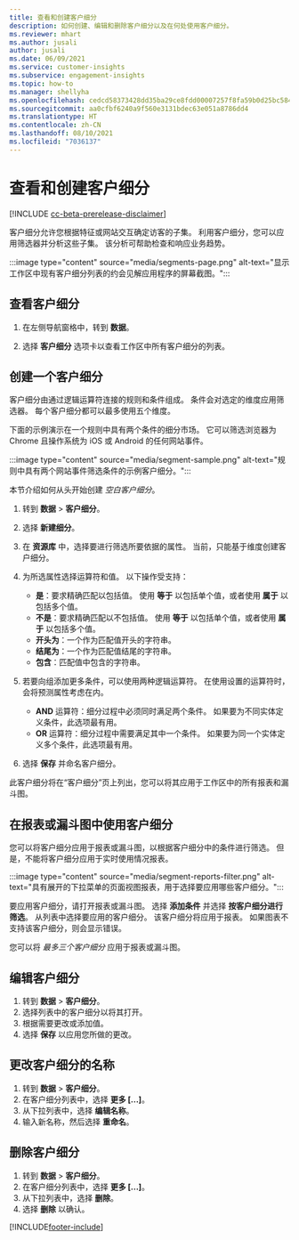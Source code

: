 ```yaml
---
title: 查看和创建客户细分
description: 如何创建、编辑和删除客户细分以及在何处使用客户细分。
ms.reviewer: mhart
ms.author: jusali
author: jusali
ms.date: 06/09/2021
ms.service: customer-insights
ms.subservice: engagement-insights
ms.topic: how-to
ms.manager: shellyha
ms.openlocfilehash: cedcd58373428dd35ba29ce8fdd00007257f8fa59b0d25bc584b4e832df13604
ms.sourcegitcommit: aa0cfbf6240a9f560e3131bdec63e051a8786dd4
ms.translationtype: HT
ms.contentlocale: zh-CN
ms.lasthandoff: 08/10/2021
ms.locfileid: "7036137"
---
```

# <a name="view-and-create-segments"></a>查看和创建客户细分

[!INCLUDE [cc-beta-prerelease-disclaimer](includes/cc-beta-prerelease-disclaimer.md)]

客户细分允许您根据特征或网站交互确定访客的子集。 利用客户细分，您可以应用筛选器并分析这些子集。 该分析可帮助检查和响应业务趋势。 

:::image type="content" source="media/segments-page.png" alt-text="显示工作区中现有客户细分列表的约会见解应用程序的屏幕截图。":::

## <a name="view-segments"></a>查看客户细分

1. 在左侧导航窗格中，转到 **数据**。 

1. 选择 **客户细分** 选项卡以查看工作区中所有客户细分的列表。 

## <a name="create-a-segment"></a>创建一个客户细分

客户细分由通过逻辑运算符连接的规则和条件组成。 条件会对选定的维度应用筛选器。 每个客户细分都可以最多使用五个维度。

下面的示例演示在一个规则中具有两个条件的细分市场。 它可以筛选浏览器为 Chrome 且操作系统为 iOS 或 Android 的任何网站事件。

:::image type="content" source="media/segment-sample.png" alt-text="规则中具有两个网站事件筛选条件的示例客户细分。":::

本节介绍如何从头开始创建 *空白客户细分*。

1. 转到 **数据** > **客户细分**。

1. 选择 **新建细分**。

1. 在 **资源库** 中，选择要进行筛选所要依据的属性。 当前，只能基于维度创建客户细分。

1. 为所选属性选择运算符和值。 以下操作受支持：
   - **是**：要求精确匹配以包括值。 使用 **等于** 以包括单个值，或者使用 **属于** 以包括多个值。
   - **不是**：要求精确匹配以不包括值。 使用 **等于** 以包括单个值，或者使用 **属于** 以包括多个值。
   - **开头为**：一个作为匹配值开头的字符串。
   - **结尾为**：一个作为匹配值结尾的字符串。
   - **包含**：匹配值中包含的字符串。

1. 若要向组添加更多条件，可以使用两种逻辑运算符。 在使用设置的运算符时，会将预测属性考虑在内。
   - **AND** 运算符：细分过程中必须同时满足两个条件。 如果要为不同实体定义条件，此选项最有用。
   - **OR** 运算符：细分过程中需要满足其中一个条件。 如果要为同一个实体定义多个条件，此选项最有用。

1. 选择 **保存** 并命名客户细分。 

此客户细分将在“客户细分”页上列出，您可以将其应用于工作区中的所有报表和漏斗图。

## <a name="use-a-segment-in-a-report-or-funnel"></a>在报表或漏斗图中使用客户细分

您可以将客户细分应用于报表或漏斗图，以根据客户细分中的条件进行筛选。 但是，不能将客户细分应用于实时使用情况报表。

:::image type="content" source="media/segment-reports-filter.png" alt-text="具有展开的下拉菜单的页面视图报表，用于选择要应用哪些客户细分。":::

要应用客户细分，请打开报表或漏斗图。 选择 **添加条件** 并选择 **按客户细分进行筛选**。 从列表中选择要应用的客户细分。 该客户细分将应用于报表。 如果图表不支持该客户细分，则会显示错误。
 
您可以将 *最多三个客户细分* 应用于报表或漏斗图。

## <a name="edit-a-segment"></a>编辑客户细分

1. 转到 **数据** > **客户细分**。
1. 选择列表中的客户细分以将其打开。 
1. 根据需要更改或添加值。
1. 选择 **保存** 以应用您所做的更改。

## <a name="change-the-name-of-a-segment"></a>更改客户细分的名称

1. 转到 **数据** > **客户细分**。
1. 在客户细分列表中，选择 **更多 [...]**。 
1. 从下拉列表中，选择 **编辑名称**。
1. 输入新名称，然后选择 **重命名**。

## <a name="delete-a-segment"></a>删除客户细分

1. 转到 **数据** > **客户细分**。
1. 在客户细分列表中，选择 **更多 [...]**。 
1. 从下拉列表中，选择 **删除**。
1. 选择 **删除** 以确认。

[!INCLUDE[footer-include](../includes/footer-banner.md)]
